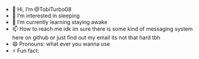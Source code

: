 - 👋 Hi, I’m @TobiTurbo08
- 👀 I’m interested in sleeping
- 🌱 I’m currently learning staying awake
- 📫 How to reach me idk im sure there is some kind of messaging system here on github or just find out my email its not that hard tbh
- 😄 Pronouns: what ever you wanna use
- ⚡ Fun fact: 

<!---
TobiTurbo08/TobiTurbo08 is a ✨ special ✨ repository because its `README.md` (this file) appears on your GitHub profile.
You can click the Preview link to take a look at your changes.
--->
